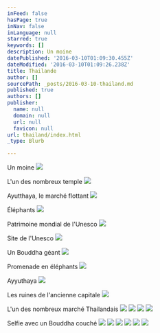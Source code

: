 ```yaml
---
inFeed: false
hasPage: true
inNav: false
inLanguage: null
starred: true
keywords: []
description: Un moine
datePublished: '2016-03-10T01:09:30.455Z'
dateModified: '2016-03-10T01:09:26.238Z'
title: Thailande
author: []
sourcePath: _posts/2016-03-10-thailand.md
published: true
authors: []
publisher:
  name: null
  domain: null
  url: null
  favicon: null
url: thailand/index.html
_type: Blurb

---
```

Un moine
![](https://the-grid-user-content.s3-us-west-2.amazonaws.com/87aa4725-08c5-4d25-888f-20789b0c7b32.jpg)

L'un des nombreux temple
![](https://the-grid-user-content.s3-us-west-2.amazonaws.com/e23eadc8-64f0-4883-9f88-5f21892654f7.jpg)

Ayutthaya, le marché flottant
![](https://the-grid-user-content.s3-us-west-2.amazonaws.com/1c77bdac-9696-4f40-b32f-67a6ba90300f.jpg)

Éléphants
![](https://the-grid-user-content.s3-us-west-2.amazonaws.com/a8e38529-0df5-47a0-9e9b-e70fd2b3359d.jpg)

Patrimoine mondial de l'Unesco
![](https://the-grid-user-content.s3-us-west-2.amazonaws.com/23182e95-27e3-47b0-8871-56b836119162.jpg)

Site de l'Unesco
![](https://the-grid-user-content.s3-us-west-2.amazonaws.com/86825258-16e9-42f4-9276-4310453aaa47.jpg)

Un Bouddha géant
![](https://the-grid-user-content.s3-us-west-2.amazonaws.com/41005d37-b28d-41e1-b767-5e84bc650262.jpg)

Promenade en éléphants
![](https://the-grid-user-content.s3-us-west-2.amazonaws.com/0a9a5a9a-dad7-4bc6-8874-55a24c7bd04e.jpg)

Ayyuthaya
![](https://the-grid-user-content.s3-us-west-2.amazonaws.com/854a545f-c540-4fe4-b2e9-65840e4155b0.jpg)

Les ruines de l'ancienne capitale
![](https://the-grid-user-content.s3-us-west-2.amazonaws.com/089bce88-1207-45f9-8cf7-9736303aeea4.jpg)

L'un des nombreux marché Thailandais
![](https://the-grid-user-content.s3-us-west-2.amazonaws.com/fdb81a4a-492d-48f9-92e5-bb6f4211a7ca.jpg)
![](https://the-grid-user-content.s3-us-west-2.amazonaws.com/81989c8f-500d-41fc-8400-1f3435770a4e.jpg)
![](https://the-grid-user-content.s3-us-west-2.amazonaws.com/242ca669-3109-4dc4-96e9-e4a0574fe661.jpg)
![](https://the-grid-user-content.s3-us-west-2.amazonaws.com/40393e30-0ce7-4838-8a30-d0c38287097f.jpg)

Selfie avec un Bouddha couché
![](https://the-grid-user-content.s3-us-west-2.amazonaws.com/3f7a1c1f-eed3-4c79-9f84-602bb1456ac7.jpg)
![](https://the-grid-user-content.s3-us-west-2.amazonaws.com/1ee66694-a949-4ce2-aadf-6ab9393662e8.jpg)
![](https://the-grid-user-content.s3-us-west-2.amazonaws.com/18d7c1f0-1691-490c-b787-c50b1972c2ea.jpg)
![](https://the-grid-user-content.s3-us-west-2.amazonaws.com/bcde2603-d367-4e5f-9333-cc9e62778f69.jpg)
![](https://the-grid-user-content.s3-us-west-2.amazonaws.com/7767c0b1-2088-4eea-9f25-e2f8633dc136.jpg)
![](https://the-grid-user-content.s3-us-west-2.amazonaws.com/b6301efa-e4a3-4694-8a4c-39c8969e9708.jpg)